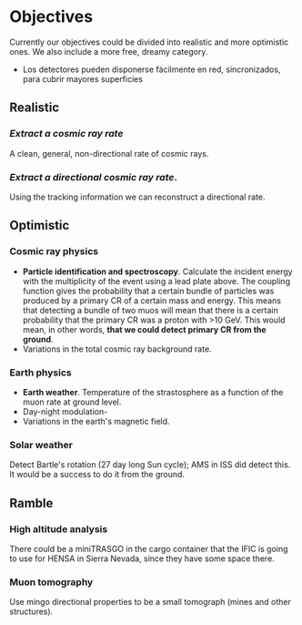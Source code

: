 # Objectives
Currently our objectives could be divided into realistic and more optimistic ones. We also include a more free, dreamy category.


- Los detectores pueden disponerse fácilmente en red, sincronizados, para cubrir
mayores superficies


## Realistic

### *Extract a cosmic ray rate*
A clean, general, non-directional rate of cosmic rays.

### *Extract a directional cosmic ray rate*.
Using the tracking information we can reconstruct a directional rate.

 
## Optimistic

### Cosmic ray physics
- **Particle identification and spectroscopy**. Calculate the incident energy with the multiplicity of the event using a lead plate above. The coupling function gives the probability that a certain bundle of particles was produced by a primary CR of a certain mass and energy. This means that detecting a bundle of two muos will mean that there is a certain probability that the primary CR was a proton with >10 GeV. This would mean, in other words, **that we could detect primary CR from the ground**.
- Variations in the total cosmic ray background rate.

### Earth physics
- **Earth weather**. Temperature of the strastosphere as a function of the muon rate at ground level.
- Day-night modulation-
- Variations in the earth's magnetic field.


### Solar weather
Detect Bartle's rotation (27 day long Sun cycle); AMS in ISS did detect this. It would be a success to do it from the ground.

## Ramble

### High altitude analysis
There could be a miniTRASGO in the cargo container that the IFIC is going to use for HENSA in Sierra Nevada, since they have some space there.

### Muon tomography
Use mingo directional properties to be a small tomograph (mines and other structures).
